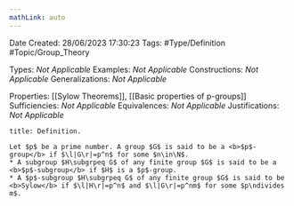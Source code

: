 ```yaml
---
mathLink: auto
---
```


<div class="topSpace"></div>

Date Created: 28/06/2023 17:30:23
Tags: #Type/Definition #Topic/Group_Theory

Types: <i>Not Applicable</i>
Examples: <i>Not Applicable</i>
Constructions: <i>Not Applicable</i>
Generalizations: <i>Not Applicable</i>

Properties: [[Sylow Theorems]], [[Basic properties of p-groups]]
Sufficiencies: <i>Not Applicable</i>
Equivalences: <i>Not Applicable</i>
Justifications: <i>Not Applicable</i>

``` ad-Definition
title: Definition.

Let $p$ be a prime number. A group $G$ is said to be a <b>$p$-group</b> if $\l|G\r|=p^n$ for some $n\in\N$.
* A subgroup $H\subgrpeq G$ of any finite group $G$ is said to be a <b>$p$-subgroup</b> if $H$ is a $p$-group.
* A $p$-subgroup $H\subgrpeq G$ of any finite group $G$ is said to be <b>Sylow</b> if $\l|H\r|=p^n$ and $\l|G\r|=p^nm$ for some $p\ndivides m$.

```
